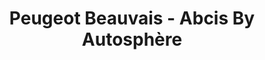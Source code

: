 ---
title: "Peugeot Beauvais - Abcis By Autosphère"
url: /beauvais/peugeot-beauvais-abcis-by-autosphere/
shop: Autohaus
---